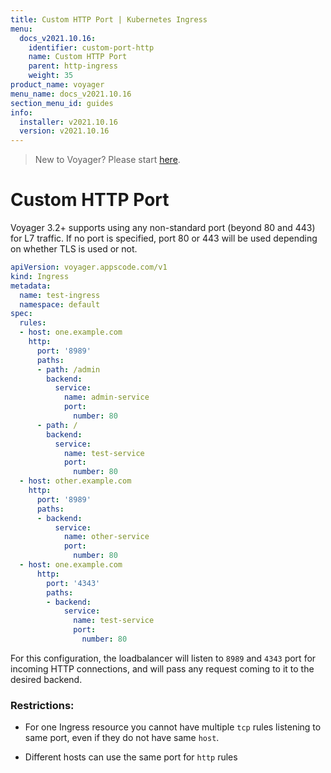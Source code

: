 ```yaml
---
title: Custom HTTP Port | Kubernetes Ingress
menu:
  docs_v2021.10.16:
    identifier: custom-port-http
    name: Custom HTTP Port
    parent: http-ingress
    weight: 35
product_name: voyager
menu_name: docs_v2021.10.16
section_menu_id: guides
info:
  installer: v2021.10.16
  version: v2021.10.16
---
```


> New to Voyager? Please start [here](/docs/v2021.10.16/concepts/overview).

# Custom HTTP Port

Voyager 3.2+ supports using any non-standard port (beyond 80 and 443) for L7 traffic. If no port is specified, port 80 or 443 will be used depending on whether TLS is used or not.

```yaml
apiVersion: voyager.appscode.com/v1
kind: Ingress
metadata:
  name: test-ingress
  namespace: default
spec:
  rules:
  - host: one.example.com
    http:
      port: '8989'
      paths:
      - path: /admin
        backend:
          service:
            name: admin-service
            port:
              number: 80
      - path: /
        backend:
          service:
            name: test-service
            port:
              number: 80
  - host: other.example.com
    http:
      port: '8989'
      paths:
      - backend:
          service:
            name: other-service
            port:
              number: 80
  - host: one.example.com
      http:
        port: '4343'
        paths:
        - backend:
            service:
              name: test-service
              port:
                number: 80

```

For this configuration, the loadbalancer will listen to `8989` and `4343` port for incoming HTTP connections, and will
pass any request coming to it to the desired backend.

### Restrictions:
- For one Ingress resource you cannot have multiple `tcp` rules listening to same port, even if they do not have
same `host`.

- Different hosts can use the same port for `http` rules

